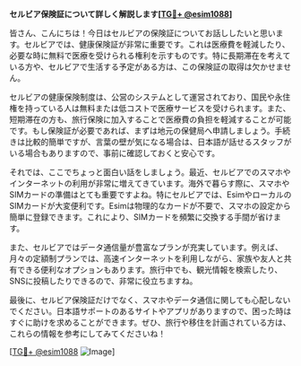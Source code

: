 **セルビア保険証について詳しく解説します[[TG💪+ @esim1088](https://t.me/s/esim1088)]**

皆さん、こんにちは！今日はセルビアの保険証についてお話ししたいと思います。セルビアでは、健康保険証が非常に重要です。これは医療費を軽減したり、必要な時に無料で医療を受けられる権利を示すものです。特に長期滞在を考えている方や、セルビアで生活する予定がある方は、この保険証の取得は欠かせません。

セルビアの健康保険制度は、公営のシステムとして運営されており、国民や永住権を持っている人は無料または低コストで医療サービスを受けられます。また、短期滞在の方も、旅行保険に加入することで医療費の負担を軽減することが可能です。もし保険証が必要であれば、まずは地元の保健局へ申請しましょう。手続きは比較的簡単ですが、言葉の壁が気になる場合は、日本語が話せるスタッフがいる場合もありますので、事前に確認しておくと安心です。

それでは、ここでちょっと面白い話をしましょう。最近、セルビアでのスマホやインターネットの利用が非常に増えてきています。海外で暮らす際に、スマホやSIMカードの準備はとても重要ですよね。特にセルビアでは、EsimやローカルのSIMカードが大変便利です。Esimは物理的なカードが不要で、スマホの設定から簡単に登録できます。これにより、SIMカードを頻繁に交換する手間が省けます。

また、セルビアではデータ通信量が豊富なプランが充実しています。例えば、月々の定額制プランでは、高速インターネットを利用しながら、家族や友人と共有できる便利なオプションもあります。旅行中でも、観光情報を検索したり、SNSに投稿したりできるので、非常に役立ちますね。

最後に、セルビア保険証だけでなく、スマホやデータ通信に関しても心配しないでください。日本語サポートのあるサイトやアプリがありますので、困った時はすぐに助けを求めることができます。ぜひ、旅行や移住を計画されている方は、これらの情報を参考にしてみてくださいね！

[[TG💪+ @esim1088](https://t.me/s/esim1088) ![Image](https://i.postimg.cc/Y0z9fWf4/image.png)]